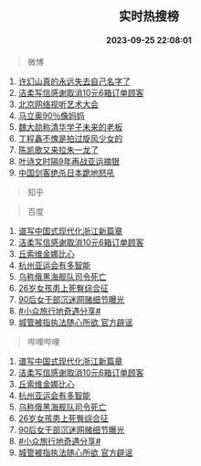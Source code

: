 <div align="center"><h2>实时热搜榜</h2><h4>2023-09-25 22:08:01</h4></div>

> 微博  

1. [许幻山真的永远失去自己名字了](https://s.weibo.com/weibo?q=%E8%AE%B8%E5%B9%BB%E5%B1%B1%E7%9C%9F%E7%9A%84%E6%B0%B8%E8%BF%9C%E5%A4%B1%E5%8E%BB%E8%87%AA%E5%B7%B1%E5%90%8D%E5%AD%97%E4%BA%86&t=31&band_rank=1&Refer=top)<br />
2. [洁柔写信感谢取消10元6箱订单顾客](https://s.weibo.com/weibo?q=%23%E6%B4%81%E6%9F%94%E5%86%99%E4%BF%A1%E6%84%9F%E8%B0%A2%E5%8F%96%E6%B6%8810%E5%85%836%E7%AE%B1%E8%AE%A2%E5%8D%95%E9%A1%BE%E5%AE%A2%23&t=31&band_rank=2&Refer=top)<br />
3. [北京网络视听艺术大会](https://s.weibo.com/weibo?q=%23%E5%8C%97%E4%BA%AC%E7%BD%91%E7%BB%9C%E8%A7%86%E5%90%AC%E8%89%BA%E6%9C%AF%E5%A4%A7%E4%BC%9A%23&t=31&band_rank=3&Refer=top)<br />
4. [马立奥90％像妈妈](https://s.weibo.com/weibo?q=%E9%A9%AC%E7%AB%8B%E5%A5%A590%EF%BC%85%E5%83%8F%E5%A6%88%E5%A6%88&t=31&band_rank=4&Refer=top)<br />
5. [魏大勋称清华学子未来的老板](https://s.weibo.com/weibo?q=%23%E9%AD%8F%E5%A4%A7%E5%8B%8B%E7%A7%B0%E6%B8%85%E5%8D%8E%E5%AD%A6%E5%AD%90%E6%9C%AA%E6%9D%A5%E7%9A%84%E8%80%81%E6%9D%BF%23&t=31&band_rank=5&Refer=top)<br />
6. [丁程鑫不愧是拍过旋风少女的](https://s.weibo.com/weibo?q=%E4%B8%81%E7%A8%8B%E9%91%AB%E4%B8%8D%E6%84%A7%E6%98%AF%E6%8B%8D%E8%BF%87%E6%97%8B%E9%A3%8E%E5%B0%91%E5%A5%B3%E7%9A%84&t=31&band_rank=6&Refer=top)<br />
7. [陈凯歌又来拉朱一龙了](https://s.weibo.com/weibo?q=%23%E9%99%88%E5%87%AF%E6%AD%8C%E5%8F%88%E6%9D%A5%E6%8B%89%E6%9C%B1%E4%B8%80%E9%BE%99%E4%BA%86%23&t=31&band_rank=7&Refer=top)<br />
8. [叶诗文时隔9年再战亚运摘银](https://s.weibo.com/weibo?q=%23%E5%8F%B6%E8%AF%97%E6%96%87%E6%97%B6%E9%9A%949%E5%B9%B4%E5%86%8D%E6%88%98%E4%BA%9A%E8%BF%90%E6%91%98%E9%93%B6%23&t=31&band_rank=8&Refer=top)<br />
9. [中国剑客绝杀日本跪地怒吼](https://s.weibo.com/weibo?q=%23%E4%B8%AD%E5%9B%BD%E5%89%91%E5%AE%A2%E7%BB%9D%E6%9D%80%E6%97%A5%E6%9C%AC%E8%B7%AA%E5%9C%B0%E6%80%92%E5%90%BC%23&t=31&band_rank=9&Refer=top)<br />

> 知乎  


> 百度  

1. [谱写中国式现代化浙江新篇章](https://www.baidu.com/s?wd=%E8%B0%B1%E5%86%99%E4%B8%AD%E5%9B%BD%E5%BC%8F%E7%8E%B0%E4%BB%A3%E5%8C%96%E6%B5%99%E6%B1%9F%E6%96%B0%E7%AF%87%E7%AB%A0&sa=fyb_news&rsv_dl=fyb_news)<br />
2. [洁柔写信感谢取消10元6箱订单顾客](https://www.baidu.com/s?wd=%E6%B4%81%E6%9F%94%E5%86%99%E4%BF%A1%E6%84%9F%E8%B0%A2%E5%8F%96%E6%B6%8810%E5%85%836%E7%AE%B1%E8%AE%A2%E5%8D%95%E9%A1%BE%E5%AE%A2&sa=fyb_news&rsv_dl=fyb_news)<br />
3. [丘索维金娜比心](https://www.baidu.com/s?wd=%E4%B8%98%E7%B4%A2%E7%BB%B4%E9%87%91%E5%A8%9C%E6%AF%94%E5%BF%83&sa=fyb_news&rsv_dl=fyb_news)<br />
4. [杭州亚运会有多智能](https://www.baidu.com/s?wd=%E6%9D%AD%E5%B7%9E%E4%BA%9A%E8%BF%90%E4%BC%9A%E6%9C%89%E5%A4%9A%E6%99%BA%E8%83%BD&sa=fyb_news&rsv_dl=fyb_news)<br />
5. [乌称俄黑海舰队司令死亡](https://www.baidu.com/s?wd=%E4%B9%8C%E7%A7%B0%E4%BF%84%E9%BB%91%E6%B5%B7%E8%88%B0%E9%98%9F%E5%8F%B8%E4%BB%A4%E6%AD%BB%E4%BA%A1&sa=fyb_news&rsv_dl=fyb_news)<br />
6. [26岁女孩患上死臀综合征](https://www.baidu.com/s?wd=26%E5%B2%81%E5%A5%B3%E5%AD%A9%E6%82%A3%E4%B8%8A%E6%AD%BB%E8%87%80%E7%BB%BC%E5%90%88%E5%BE%81&sa=fyb_news&rsv_dl=fyb_news)<br />
7. [90后女干部沉迷网赌细节曝光](https://www.baidu.com/s?wd=90%E5%90%8E%E5%A5%B3%E5%B9%B2%E9%83%A8%E6%B2%89%E8%BF%B7%E7%BD%91%E8%B5%8C%E7%BB%86%E8%8A%82%E6%9B%9D%E5%85%89&sa=fyb_news&rsv_dl=fyb_news)<br />
8. [#小众旅行地奇遇分享#](https://www.baidu.com/s?wd=%23%E5%B0%8F%E4%BC%97%E6%97%85%E8%A1%8C%E5%9C%B0%E5%A5%87%E9%81%87%E5%88%86%E4%BA%AB%23&sa=fyb_news&rsv_dl=fyb_news)<br />
9. [城管被指执法随心所欲 官方辟谣](https://www.baidu.com/s?wd=%E5%9F%8E%E7%AE%A1%E8%A2%AB%E6%8C%87%E6%89%A7%E6%B3%95%E9%9A%8F%E5%BF%83%E6%89%80%E6%AC%B2+%E5%AE%98%E6%96%B9%E8%BE%9F%E8%B0%A3&sa=fyb_news&rsv_dl=fyb_news)<br />

> 哔哩哔哩  

1. [谱写中国式现代化浙江新篇章](https://www.baidu.com/s?wd=%E8%B0%B1%E5%86%99%E4%B8%AD%E5%9B%BD%E5%BC%8F%E7%8E%B0%E4%BB%A3%E5%8C%96%E6%B5%99%E6%B1%9F%E6%96%B0%E7%AF%87%E7%AB%A0&sa=fyb_news&rsv_dl=fyb_news)<br />
2. [洁柔写信感谢取消10元6箱订单顾客](https://www.baidu.com/s?wd=%E6%B4%81%E6%9F%94%E5%86%99%E4%BF%A1%E6%84%9F%E8%B0%A2%E5%8F%96%E6%B6%8810%E5%85%836%E7%AE%B1%E8%AE%A2%E5%8D%95%E9%A1%BE%E5%AE%A2&sa=fyb_news&rsv_dl=fyb_news)<br />
3. [丘索维金娜比心](https://www.baidu.com/s?wd=%E4%B8%98%E7%B4%A2%E7%BB%B4%E9%87%91%E5%A8%9C%E6%AF%94%E5%BF%83&sa=fyb_news&rsv_dl=fyb_news)<br />
4. [杭州亚运会有多智能](https://www.baidu.com/s?wd=%E6%9D%AD%E5%B7%9E%E4%BA%9A%E8%BF%90%E4%BC%9A%E6%9C%89%E5%A4%9A%E6%99%BA%E8%83%BD&sa=fyb_news&rsv_dl=fyb_news)<br />
5. [乌称俄黑海舰队司令死亡](https://www.baidu.com/s?wd=%E4%B9%8C%E7%A7%B0%E4%BF%84%E9%BB%91%E6%B5%B7%E8%88%B0%E9%98%9F%E5%8F%B8%E4%BB%A4%E6%AD%BB%E4%BA%A1&sa=fyb_news&rsv_dl=fyb_news)<br />
6. [26岁女孩患上死臀综合征](https://www.baidu.com/s?wd=26%E5%B2%81%E5%A5%B3%E5%AD%A9%E6%82%A3%E4%B8%8A%E6%AD%BB%E8%87%80%E7%BB%BC%E5%90%88%E5%BE%81&sa=fyb_news&rsv_dl=fyb_news)<br />
7. [90后女干部沉迷网赌细节曝光](https://www.baidu.com/s?wd=90%E5%90%8E%E5%A5%B3%E5%B9%B2%E9%83%A8%E6%B2%89%E8%BF%B7%E7%BD%91%E8%B5%8C%E7%BB%86%E8%8A%82%E6%9B%9D%E5%85%89&sa=fyb_news&rsv_dl=fyb_news)<br />
8. [#小众旅行地奇遇分享#](https://www.baidu.com/s?wd=%23%E5%B0%8F%E4%BC%97%E6%97%85%E8%A1%8C%E5%9C%B0%E5%A5%87%E9%81%87%E5%88%86%E4%BA%AB%23&sa=fyb_news&rsv_dl=fyb_news)<br />
9. [城管被指执法随心所欲 官方辟谣](https://www.baidu.com/s?wd=%E5%9F%8E%E7%AE%A1%E8%A2%AB%E6%8C%87%E6%89%A7%E6%B3%95%E9%9A%8F%E5%BF%83%E6%89%80%E6%AC%B2+%E5%AE%98%E6%96%B9%E8%BE%9F%E8%B0%A3&sa=fyb_news&rsv_dl=fyb_news)<br />
